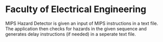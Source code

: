 # Faculty of Electrical Engineering

MIPS Hazard Detector is given an input of MIPS instructions in a text file. The application then checks for hazards in the given sequence and generates delay instructions (if needed) in a seperate text file.
